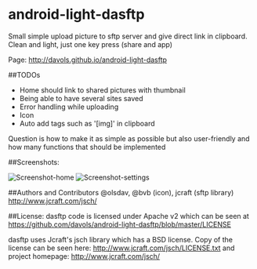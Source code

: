 android-light-dasftp
===================
Small simple upload picture to sftp server and give direct link in clipboard. Clean and light, just one key press (share and app)

Page: http://davols.github.io/android-light-dasftp

##TODOs
- Home should link to shared pictures with thumbnail
- Being able to have several sites saved
- Error handling while uploading
- Icon
- Auto add tags such as '[img]' in clipboard

Question is how to make it as simple as possible but also user-friendly and how many functions that should be implemented

##Screenshots:

![Screenshot-home](http://davols.github.io/android-light-dasftp/images/home.png)
![Screenshot-settings](http://davols.github.io/android-light-dasftp/images/settings.png)

##Authors and Contributors
@olsdav, @bvb (icon), jcraft (sftp library)  http://www.jcraft.com/jsch/

##License: 
dasftp code is licensed under Apache v2 which can be seen at https://github.com/davols/android-light-dasftp/blob/master/LICENSE 

dasftp uses Jcraft's jsch library which has a BSD license. Copy of the license can be seen here: http://www.jcraft.com/jsch/LICENSE.txt and project homepage: http://www.jcraft.com/jsch/
